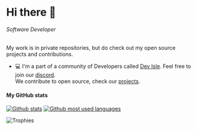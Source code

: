 # Hi there 👋

###### *Software Developer*

My work is in private repositories, but do check out my open source projects and contributions.

- 💻 I'm a part of a community of Developers called [Dev Isle](https://devisle.netlify.app/). Feel free to join our [discord](https://discord.com/invite/MSTQKRE). <br> We contribute to open source, check our [projects](https://github.com/devisle).

#### My GitHub stats
[![Github stats](https://github-readme-stats.vercel.app/api?username=endormi&show_icons=true&theme=radical)](https://endormi.io/)
[![Github most used languages](https://github-readme-stats.vercel.app/api/top-langs/?username=endormi&layout=compact&theme=radical&hide=jupyter%20notebook)](https://github.com/endormi?tab=repositories)

![Trophies](https://github-profile-trophy.vercel.app/?username=endormi&theme=dracula&row=1&column=8)
